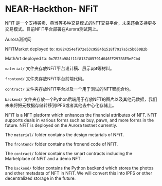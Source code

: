 # NEAR-Hackthon- NFiT

NFiT 是一个支持买卖、典当等多种交易模式的NFT交易平台，未来还会支持更多交易模式。目前NFiT平台部署在Aurora测试网上。

Aurora测试网

NFiTMarket deployed to: `0x824354ef972e53c95E4b1518f7917a5c5b650B2b`

MathArt deployed to: `0x7E25a984f11f8137405791d046EF297B3E5eFCb4`

`material/` 文件夹存放NFiT平台设计稿、展示ppt等材料。

`frontend/` 文件夹存放NFiT平台前端代码。

`contract/` 文件夹存放NFiT平台以及一个用于测试的NFT智能合约。

`backend/` 文件夹存放一个Python后端用于存放NFT的图片以及其他元数据，我们未来将把元数据存储转移到IPFS或者其他去中心化存储上。

NFiT is a NFT platform which enhances the financial attributes of NFT. NFiT supports deals in various forms such as buy, pawn, and more forms in the future. NFiT is deployed on the Aurora testnet currently.

The `material/` folder contains the design metarials of NFiT.

The `frontend/` folder contains the fronend code of NFiT.

The `contract/` folder contains the smart contracts including the Marketplace of NFiT and a demo NFT.

The `backend/` folder contains the Python backend which stores the photos and other metadata of NFT in NFiT. We will convert this into IPFS or other decentralized storage in the future.
